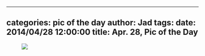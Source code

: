 
---
categories: pic of the day
author: Jad
tags: 
date: 2014/04/28 12:00:00
title: Apr. 28, Pic of the Day 
---

<figure>
<img src="/img/2014/04/28/img_20140428182113_medium.jpg" />
<figcaption></figcaption>
</figure>
